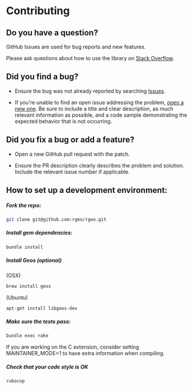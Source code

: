 # Contributing

## Do you have a question?

GitHub Issues are used for bug reports and new features.

Please ask questions about how to use the library on
[Stack Overflow](https://stackoverflow.com/questions/tagged/rgeo).

## Did you find a bug?

* Ensure the bug was not already reported by searching [Issues](https://githhub.com/rgeo/rgeo/issues).

* If you're unable to find an open issue addressing the problem,
[open a new one](https://github.com/rgeo/rgeo/issues).
Be sure to include a title and clear description, as much relevant information as possible,
and a code sample demonstrating the expected behavior that is not occurring.

## Did you fix a bug or add a feature?

* Open a new GitHub pull request with the patch.

* Ensure the PR description clearly describes the problem and solution.
Include the relevant issue number if applicable.

## How to set up a development environment:

##### Fork the repo:

```sh
git clone git@github.com:rgeo/rgeo.git
```

##### Install gem dependencies:

```sh
bundle install
```

##### Install Geos (optional)

(OSX)
```sh
brew install geos
```

(Ubuntu)
```sh
apt-get install libgeos-dev
```

##### Make sure the tests pass:

```sh
bundle exec rake
```

If you are working on the C extension, consider setting MAINTAINER_MODE=1 to
have extra information when compiling.

##### Check that your code style is OK

```sh
rubocop
```
